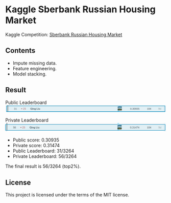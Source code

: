# Kaggle Sberbank Russian Housing Market
Kaggle Competition: [Sberbank Russian Housing Market](https://www.kaggle.com/c/sberbank-russian-housing-market)

## Contents
- Impute missing data.
- Feature engineering.
- Model stacking.

## Result
Public Leaderboard
![result](https://github.com/SunnyMarkLiu/Kaggle_Russian_Housing_Market/blob/master/public_lb.png)

Private Leaderboard
![result](https://github.com/SunnyMarkLiu/Kaggle_Russian_Housing_Market/blob/master/private_lb.png)

- Public score: 0.30935
- Private score: 0.31474
- Public Leaderboard: 31/3264
- Private Leaderboard: 56/3264

The final result is 56/3264 (top2%).

## License
This project is licensed under the terms of the MIT license.
